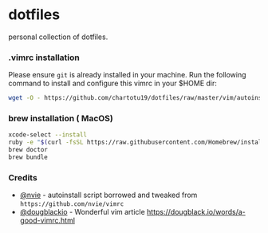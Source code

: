 # dotfiles
personal collection of dotfiles.

### .vimrc installation
Please ensure `git` is already installed in your machine. Run the following command to install and configure this vimrc in your $HOME dir:

```bash
wget -O - https://github.com/chartotu19/dotfiles/raw/master/vim/autoinstall.sh | sh
```

### brew installation ( MacOS)

```bash
xcode-select --install
ruby -e "$(curl -fsSL https://raw.githubusercontent.com/Homebrew/install/master/install)"
brew doctor
brew bundle
```


### Credits
- [@nvie](https://github.com/nvie) - autoinstall script borrowed and tweaked from `https://github.com/nvie/vimrc`
- [@dougblackio](https://twitter.com/dougblackio) - Wonderful vim article https://dougblack.io/words/a-good-vimrc.html
